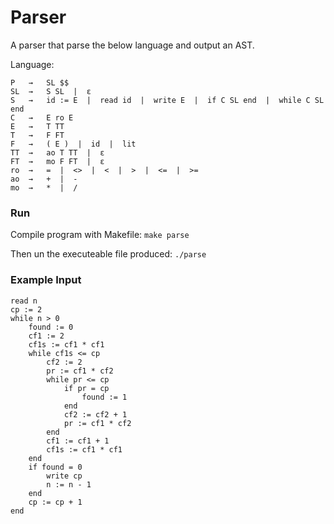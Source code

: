 # Parser

A parser that parse the below language and output an AST.

Language:
```
P	→ 	SL $$
SL	→ 	S SL  |  ε
S	→ 	id := E  |  read id  |  write E  |  if C SL end  |  while C SL end
C	→ 	E ro E
E	→ 	T TT
T	→ 	F FT
F	→ 	( E )  |  id  |  lit
TT	→ 	ao T TT  |  ε
FT	→ 	mo F FT  |  ε
ro	→ 	=  |  <>  |  <  |  >  |  <=  |  >=
ao	→ 	+  |  -
mo	→ 	*  |  /
```

### Run

Compile program with Makefile: `make parse`

Then un the executeable file produced: `./parse`

### Example Input

```
read n
cp := 2
while n > 0
    found := 0
    cf1 := 2
    cf1s := cf1 * cf1
    while cf1s <= cp
        cf2 := 2
        pr := cf1 * cf2
        while pr <= cp
            if pr = cp
                found := 1
            end
            cf2 := cf2 + 1
            pr := cf1 * cf2
        end
        cf1 := cf1 + 1
        cf1s := cf1 * cf1
    end
    if found = 0
        write cp
        n := n - 1
    end
    cp := cp + 1
end
```